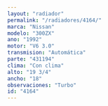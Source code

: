 ```yaml
---
layout: "radiador"
permalink: "/radiadores/4164/"
marca: "Nissan"
modelo: "300ZX"
ano: "1992"
motor: "V6 3.0"
transmision: "Automática"
parte: "431194"
clima: "Con clima"
alto: "19 3/4"
ancho: "18"
observaciones: "Turbo"
id: "4164"
---
```


